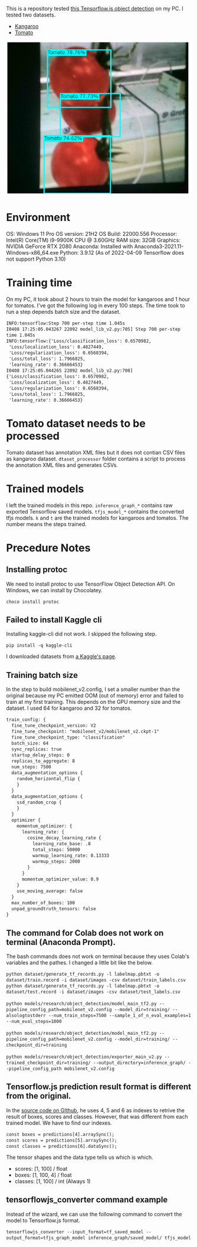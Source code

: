 This is a repository tested [this Tensorflow.js object detection](
https://blog.tensorflow.org/2021/01/custom-object-detection-in-browser.html) on my PC. I tested two datasets.

- [Kangaroo](https://www.kaggle.com/datasets/hugozanini1/kangaroodataset)
- [Tomato](https://www.kaggle.com/datasets/andrewmvd/tomato-detection)

![screenshot](./screenshot.png)

# Environment
OS: Windows 11 Pro
OS version: 21H2
OS Build: 22000.556
Processor: Intel(R) Core(TM) i9-9900K CPU @ 3.60GHz
RAM size: 32GB
Graphics: NVIDIA GeForce RTX 2080
Anaconda: Installed with Anaconda3-2021.11-Windows-x86_64.exe
Python: 3.9.12 (As of 2022-04-09 Tensorflow does not support Python 3.10)

# Training time
On my PC, it took about 2 hours to train the model for kangaroos and 1 hour for tomatos. I've got the following log in every 100 steps. The time took to run a step depends batch size and the dataset.
```
INFO:tensorflow:Step 700 per-step time 1.045s
I0408 17:25:05.043267 22092 model_lib_v2.py:705] Step 700 per-step time 1.045s
INFO:tensorflow:{'Loss/classification_loss': 0.6570982,
 'Loss/localization_loss': 0.4827449,
 'Loss/regularization_loss': 0.6568394,
 'Loss/total_loss': 1.7966825,
 'learning_rate': 0.36666453}
I0408 17:25:05.044265 22092 model_lib_v2.py:708] {'Loss/classification_loss': 0.6570982,
 'Loss/localization_loss': 0.4827449,
 'Loss/regularization_loss': 0.6568394,
 'Loss/total_loss': 1.7966825,
 'learning_rate': 0.36666453}
```

# Tomato dataset needs to be processed
Tomato dataset has annotation XML files but it does not contian CSV files as kangaroo dataset. `dtaset_processor` folder contains a script to process the annotation XML files and generates CSVs.

# Trained models
I left the trained models in this repo. `inference_graph_*` contains raw exported Tensorflow saved models. `tfjs_model_*` contains the converted tfjs models. `k` and `t` are the trained models for kangaroos and tomatos. The number means the steps trained.

# Precedure Notes

## Installing protoc
We need to install protoc to use TensorFlow Object Detection API. On Windows, we can install by Chocolatey.
```
choco install protoc
```

## Failed to install Kaggle cli
Installing kaggle-cli did not work. I skipped the following step.
```
pip install -q kaggle-cli
```

I downloaded datasets from [a Kaggle's page](https://www.kaggle.com/datasets/hugozanini1/kangaroodataset).

## Training batch size
In the step to build mobilenet_v2.config, I set a smaller number than the original because my PC emitted OOM (out of memory) error and failed to train at my first training. This depends on the GPU memory size and the dataset. I used 64 for kangaroo and 32 for tomatos.

```
train_config: {
  fine_tune_checkpoint_version: V2
  fine_tune_checkpoint: "mobilenet_v2/mobilenet_v2.ckpt-1"
  fine_tune_checkpoint_type: "classification"
  batch_size: 64
  sync_replicas: true
  startup_delay_steps: 0
  replicas_to_aggregate: 8
  num_steps: 7500
  data_augmentation_options {
    random_horizontal_flip {
    }
  }
  data_augmentation_options {
    ssd_random_crop {
    }
  }
  optimizer {
    momentum_optimizer: {
      learning_rate: {
        cosine_decay_learning_rate {
          learning_rate_base: .8
          total_steps: 50000
          warmup_learning_rate: 0.13333
          warmup_steps: 2000
        }
      }
      momentum_optimizer_value: 0.9
    }
    use_moving_average: false
  }
  max_number_of_boxes: 100
  unpad_groundtruth_tensors: false
}
```

## The command for Colab does not work on terminal (Anaconda Prompt).
The bash commands does not work on terminal because they uses Colab's variables and the pathes. I changed a little bit like the below.

```
python dataset/generate_tf_records.py -l labelmap.pbtxt -o dataset/train.record -i dataset/images -csv dataset/train_labels.csv
python dataset/generate_tf_records.py -l labelmap.pbtxt -o dataset/test.record -i dataset/images -csv dataset/test_labels.csv

python models/research/object_detection/model_main_tf2.py --pipeline_config_path=mobilenet_v2.config --model_dir=training/ --alsologtostderr --num_train_steps=7500 --sample_1_of_n_eval_examples=1 --num_eval_steps=1000

python models/research/object_detection/model_main_tf2.py --pipeline_config_path=mobilenet_v2.config --model_dir=training/ --checkpoint_dir=training

python models/research/object_detection/exporter_main_v2.py --trained_checkpoint_dir=training/ --output_directory=inference_graph/ --pipeline_config_path mobilenet_v2.config
```

## Tensorflow.js prediction result format is different from the original.
In the [source code on GIthub](https://github.com/hugozanini/TFJS-object-detection/blob/master/src/index.js#L118), he uses 4, 5 and 6 as indexes to retrive the result of boxes, scores and classes. However, that was different from each trained model. We have to find our indexes.

```
const boxes = predictions[4].arraySync();
const scores = predictions[5].arraySync();
const classes = predictions[6].dataSync();
```

The tensor shapes and the data type tells us which is which.
- scores: [1, 100] / float
- boxes: [1, 100, 4] / float
- classes: [1, 100] / int (Always 1)

## tensorflowjs_converter command example
Instead of the wizard, we can use the following command to convert the model to Tensorflow.js format.
```
tensorflowjs_converter --input_format=tf_saved_model --output_format=tfjs_graph_model inference_graph/saved_model/ tfjs_model
```

